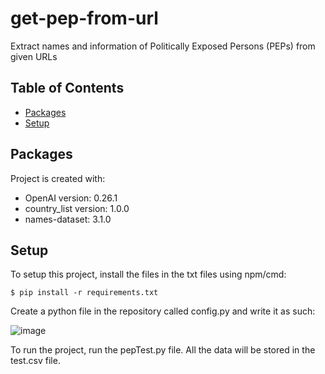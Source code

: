 # get-pep-from-url
Extract names and information of Politically Exposed Persons (PEPs) from given URLs

## Table of Contents
* [Packages](#packages)
* [Setup](#setup)

## Packages
Project is created with: 
* OpenAI version: 0.26.1
* country_list version: 1.0.0
* names-dataset: 3.1.0

## Setup
To setup this project, install the files in the txt files using npm/cmd:
```
$ pip install -r requirements.txt
```

Create a python file in the repository called config.py and write it as such:

![image](https://user-images.githubusercontent.com/101044075/217452803-ef689ce3-3837-4987-a211-81ddb7b080db.png)

To run the project, run the pepTest.py file. All the data will be stored in the test.csv file.
